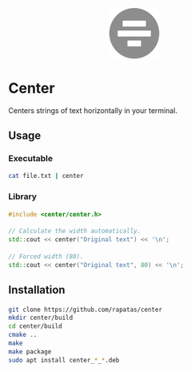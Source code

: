 <p align="center">
    <img
        width="20%"
		alt="Center Logo"
		src="./resources/images/center.svg">
</p>

# Center

Centers strings of text horizontally in your terminal.

## Usage

### Executable

```bash
cat file.txt | center
```

### Library

```cpp
#include <center/center.h>

// Calculate the width automatically.
std::cout << center("Original text") << '\n';

// Forced width (80).
std::cout << center("Original text", 80) << '\n';
```

## Installation

```bash
git clone https://github.com/rapatas/center
mkdir center/build
cd center/build
cmake ..
make
make package
sudo apt install center_*_*.deb
```
